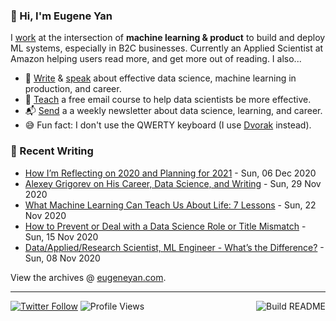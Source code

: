 ### 👋 Hi, I'm Eugene Yan

I [work](https://eugeneyan.com/about/) at the intersection of **machine learning & product** to build and deploy ML systems, especially in B2C businesses. Currently an Applied Scientist at Amazon helping users read more, and get more out of reading. I also...

- 📝 [Write](https://eugeneyan.com/writing/) & [speak](https://eugeneyan.com/speaking/) about effective data science, machine learning in production, and career.
- 🧠 [Teach](https://eugeneyan.com/resources/) a free email course to help data scientists be more effective.
- 📬 [Send](https://eugeneyan.com/subscribe/) a a weekly newsletter about data science, learning, and career.
- 😅 Fun fact: I don't use the QWERTY keyboard (I use [Dvorak](https://en.wikipedia.org/wiki/Dvorak_keyboard_layout) instead).

### 📝 Recent Writing

<!-- writing starts -->
* [How I’m Reflecting on 2020 and Planning for 2021](https://eugeneyan.com//writing/how-i-reflect-and-plan/) - Sun, 06 Dec 2020
* [Alexey Grigorev on His Career, Data Science, and Writing](https://eugeneyan.com//writing/informal-mentors-alexey-grigorev/) - Sun, 29 Nov 2020
* [What Machine Learning Can Teach Us About Life: 7 Lessons](https://eugeneyan.com//writing/life-lessons-from-machine-learning/) - Sun, 22 Nov 2020
* [How to Prevent or Deal with a Data Science Role or Title Mismatch](https://eugeneyan.com//writing/role-title-mismatch/) - Sun, 15 Nov 2020
* [Data/Applied/Research Scientist, ML Engineer - What’s the Difference?](https://eugeneyan.com//writing/data-science-roles/) - Sun, 08 Nov 2020
<!-- writing ends -->

View the archives @ [eugeneyan.com](https://eugeneyan.com).

---
[![Twitter Follow](https://img.shields.io/twitter/follow/eugeneyan?label=Follow&style=social)](https://twitter.com/eugeneyan) ![Profile Views](https://gpvc.arturio.dev/eugeneyan)<a href="https://github.com/eugeneyan/eugeneyan/actions"><img src="https://github.com/eugeneyan/eugeneyan/workflows/Build%20README/badge.svg?branch=master" align="right" alt="Build README"></a>
